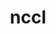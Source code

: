 ---
title: "nccl"
layout: cache
categories: [package, develop-2024-05-19]
meta: {"versions": ["2.21.5-1"], "compilers": ["gcc@=11.4.0", "gcc@=9.4.0"], "oss": ["ubuntu20.04", "ubuntu22.04"], "platforms": ["linux"], "targets": ["ppc64le", "x86_64_v3"], "stacks": ["e4s-power", "ml-linux-x86_64-cuda", "root"], "num_specs": 4, "num_specs_by_stack": {"root": 4, "e4s-power": 1, "ml-linux-x86_64-cuda": 3}}
spec_details: [{"hash": "jl3fgeayqn74l5o7ceav6udijiz7wyrn", "compiler": "gcc@=9.4.0", "versions": ["2.21.5-1"], "os": "ubuntu20.04", "platform": "linux", "target": "ppc64le", "variants": ["build_system=makefile", "+cuda", "cuda_arch=70"], "stacks": ["root", "e4s-power"], "size": "-", "tarball": "https://binaries.spack.io/develop-2024-05-19/build_cache/linux-ubuntu20.04-ppc64le/gcc-9.4.0/nccl-2.21.5-1/linux-ubuntu20.04-ppc64le-gcc-9.4.0-nccl-2.21.5-1-jl3fgeayqn74l5o7ceav6udijiz7wyrn.spack"}, {"hash": "7xlgwslxoovzvqhnmtlbsqxletc7kiwd", "compiler": "gcc@=11.4.0", "versions": ["2.21.5-1"], "os": "ubuntu22.04", "platform": "linux", "target": "x86_64_v3", "variants": ["build_system=makefile", "+cuda", "cuda_arch=80"], "stacks": ["root", "ml-linux-x86_64-cuda"], "size": "-", "tarball": "https://binaries.spack.io/develop-2024-05-19/build_cache/linux-ubuntu22.04-x86_64_v3/gcc-11.4.0/nccl-2.21.5-1/linux-ubuntu22.04-x86_64_v3-gcc-11.4.0-nccl-2.21.5-1-7xlgwslxoovzvqhnmtlbsqxletc7kiwd.spack"}, {"hash": "rv2456z6yncpod3ds3xrtm76p5a3ut6i", "compiler": "gcc@=11.4.0", "versions": ["2.21.5-1"], "os": "ubuntu22.04", "platform": "linux", "target": "x86_64_v3", "variants": ["build_system=makefile", "+cuda", "cuda_arch=80"], "stacks": ["root", "ml-linux-x86_64-cuda"], "size": "-", "tarball": "https://binaries.spack.io/develop-2024-05-19/build_cache/linux-ubuntu22.04-x86_64_v3/gcc-11.4.0/nccl-2.21.5-1/linux-ubuntu22.04-x86_64_v3-gcc-11.4.0-nccl-2.21.5-1-rv2456z6yncpod3ds3xrtm76p5a3ut6i.spack"}, {"hash": "onkjpgvdkolc4frsicvwhqi2d3g5xkkn", "compiler": "gcc@=11.4.0", "versions": ["2.21.5-1"], "os": "ubuntu22.04", "platform": "linux", "target": "x86_64_v3", "variants": ["build_system=makefile", "+cuda", "cuda_arch=80"], "stacks": ["root", "ml-linux-x86_64-cuda"], "size": "-", "tarball": "https://binaries.spack.io/develop-2024-05-19/build_cache/linux-ubuntu22.04-x86_64_v3/gcc-11.4.0/nccl-2.21.5-1/linux-ubuntu22.04-x86_64_v3-gcc-11.4.0-nccl-2.21.5-1-onkjpgvdkolc4frsicvwhqi2d3g5xkkn.spack"}]
---